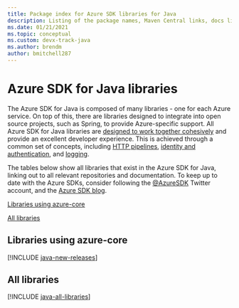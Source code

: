 ```yaml
---
title: Package index for Azure SDK libraries for Java
description: Listing of the package names, Maven Central links, docs links, and source code links for all libraries in the Azure SDK for Java.
ms.date: 01/21/2021
ms.topic: conceptual
ms.custom: devx-track-java
ms.author: brendm
author: bmitchell287
---
```


# Azure SDK for Java libraries

The Azure SDK for Java is composed of many libraries - one for each Azure service. On top of this, there are libraries designed to integrate into open source projects, such as Spring, to provide Azure-specific support. All Azure SDK for Java libraries are [designed to work together cohesively](java-sdk-overview.md) and provide an excellent developer experience. This is achieved through a common set of concepts, including [HTTP pipelines](java-sdk-http-client-pipeline.md), [identity and authentication](java-sdk-identity.md), and [logging](java-sdk-logging-overview.md).

The tables below show all libraries that exist in the Azure SDK for Java, linking out to all relevant repositories and documentation. To keep up to date with the Azure SDKs, consider following the [@AzureSDK](https://twitter.com/azuresdk) Twitter account, and the [Azure SDK blog](https://devblogs.microsoft.com/azure-sdk/).

[Libraries using azure-core](#libraries-using-azure-core)

[All libraries](#all-libraries)

## Libraries using azure-core

[!INCLUDE [java-new-releases](../../includes/java-new.md)]

## All libraries

[!INCLUDE [java-all-libraries](../../includes/java-all.md)]
